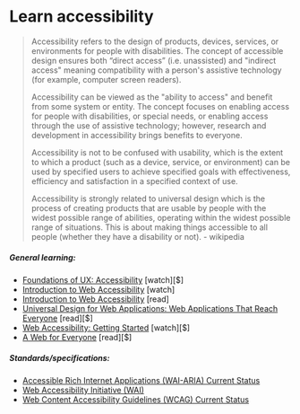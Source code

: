 # Learn accessibility

> Accessibility refers to the design of products, devices, services, or environments for people with disabilities. The concept of accessible design ensures both “direct access” (i.e. unassisted) and "indirect access" meaning compatibility with a person's assistive technology (for example, computer screen readers).
>
>Accessibility can be viewed as the "ability to access" and benefit from some system or entity. The concept focuses on enabling access for people with disabilities, or special needs, or enabling access through the use of assistive technology; however, research and development in accessibility brings benefits to everyone.
>
>Accessibility is not to be confused with usability, which is the extent to which a product (such as a device, service, or environment) can be used by specified users to achieve specified goals with effectiveness, efficiency and satisfaction in a specified context of use.
>
>Accessibility is strongly related to universal design which is the process of creating products that are usable by people with the widest possible range of abilities, operating within the widest possible range of situations. This is about making things accessible to all people (whether they have a disability or not). - wikipedia

##### General learning:

* [Foundations of UX: Accessibility](http://www.lynda.com/Accessibility-tutorials/Foundations-UX-Accessibility/435008-2.html) [watch][$]
* [Introduction to Web Accessibility](https://webaccessibility.withgoogle.com/course) [watch]
* [Introduction to Web Accessibility](https://www.w3.org/WAI/intro/accessibility.php) [read]
* [Universal Design for Web Applications: Web Applications That Reach Everyone](http://www.amazon.com/Universal-Design-Web-Applications-Everyone/dp/0596518730/ref=sr_1_1) [read][$]
* [Web Accessibility: Getting Started](http://www.pluralsight.com/courses/web-accessibility-getting-started) [watch][$]
* [A Web for Everyone](http://rosenfeldmedia.com/books/a-web-for-everyone/) [read][$]

##### Standards/specifications:

* [Accessible Rich Internet Applications (WAI-ARIA) Current Status](http://www.w3.org/standards/techs/aria#w3c_all)
* [Web Accessibility Initiative (WAI)](http://www.w3.org/WAI/)
* [Web Content Accessibility Guidelines (WCAG) Current Status](http://www.w3.org/standards/techs/wcag#w3c_all)





















 






